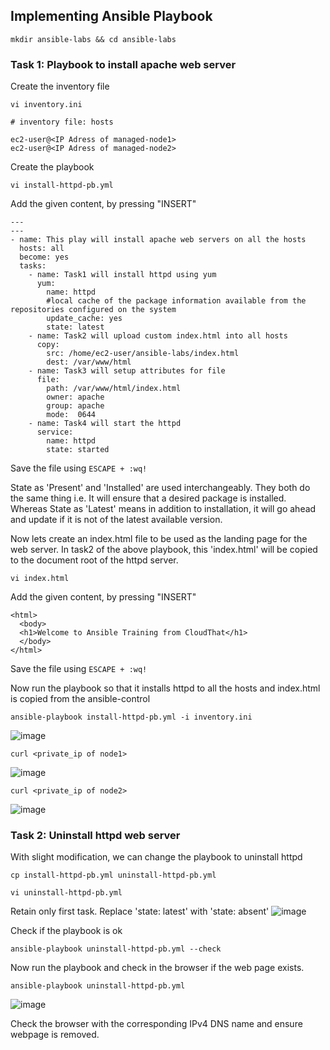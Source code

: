 ## Implementing Ansible Playbook

```
mkdir ansible-labs && cd ansible-labs
```

### Task 1: Playbook to install apache web server
Create the inventory file
```
vi inventory.ini
```
```
# inventory file: hosts

ec2-user@<IP Adress of managed-node1>
ec2-user@<IP Adress of managed-node2>
```
Create the playbook
```
vi install-httpd-pb.yml
```
Add the given content, by pressing "INSERT"
```
---
---
- name: This play will install apache web servers on all the hosts
  hosts: all
  become: yes
  tasks:
    - name: Task1 will install httpd using yum
      yum:
        name: httpd
        #local cache of the package information available from the repositories configured on the system
        update_cache: yes
        state: latest
    - name: Task2 will upload custom index.html into all hosts
      copy:
        src: /home/ec2-user/ansible-labs/index.html
        dest: /var/www/html
    - name: Task3 will setup attributes for file
      file:
        path: /var/www/html/index.html
        owner: apache
        group: apache
        mode:  0644
    - name: Task4 will start the httpd
      service:
        name: httpd
        state: started
```
Save the file using `ESCAPE + :wq!`

State as 'Present' and 'Installed' are used interchangeably. They both do the same thing i.e. It 
will ensure that a desired package is installed. Whereas State as 'Latest' means in addition
to installation, it will go ahead and update if it is not of the latest available version.

Now lets create an index.html file to be used as the landing page for the web server.
In task2 of the above playbook, this 'index.html' will be copied to the document root of the 
httpd server.
```
vi index.html
```

Add the given content, by pressing "INSERT" 
```
<html>
  <body>
  <h1>Welcome to Ansible Training from CloudThat</h1>
  </body>
</html>
```
Save the file using `ESCAPE + :wq!`

Now run the playbook so that it installs httpd to all the hosts and index.html is copied from 
the ansible-control
```
ansible-playbook install-httpd-pb.yml -i inventory.ini
```
![image](https://github.com/user-attachments/assets/3faec16b-ef8b-4cfd-88a4-879de778aef1)

```
curl <private_ip of node1> 
```
![image](https://github.com/user-attachments/assets/92fafe56-15ef-4c2c-ab33-96294395ecec)

```
curl <private_ip of node2>
```
![image](https://github.com/user-attachments/assets/8a4966d1-2558-489d-aeab-fdc37e08cf3f)



### Task 2: Uninstall httpd web server

With slight modification, we can change the playbook to uninstall httpd 
```
cp install-httpd-pb.yml uninstall-httpd-pb.yml
```
```
vi uninstall-httpd-pb.yml
```
Retain only first task. Replace 'state: latest' with 'state: absent'
![image](https://github.com/user-attachments/assets/f115b266-8155-44c4-99e4-b74cf2728fc4)


Check if the playbook is ok
```
ansible-playbook uninstall-httpd-pb.yml --check
```

Now run the playbook and check in the browser if the web page exists.
```
ansible-playbook uninstall-httpd-pb.yml
```
![image](https://github.com/user-attachments/assets/0473d941-ff5c-48d3-926c-7e231f34c46a)

Check the browser with the corresponding IPv4 DNS name and ensure webpage is removed.

